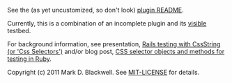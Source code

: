 See the (as yet uncustomized, so don't look) [plugin README](vendor/plugins/css_selector/README).

Currently, this is a combination of an incomplete plugin and its [visible](http://css-selector.heroku.com/) 
testbed.

For background information, see presentation, [Rails testing with CssString (or 'Css 
Selectors')](http://zymbelstern.com/mark/presentation/Rails-testing-with-CssString/sbook2.htm) and/or blog post, [CSS 
selector objects and methods for testing in 
Ruby](http://markdblackwell.blogspot.com/2011/08/css-selector-objects-and-methods-for.html).

Copyright (c) 2011 Mark D. Blackwell. See [MIT-LICENSE](MIT-LICENSE) for details.
